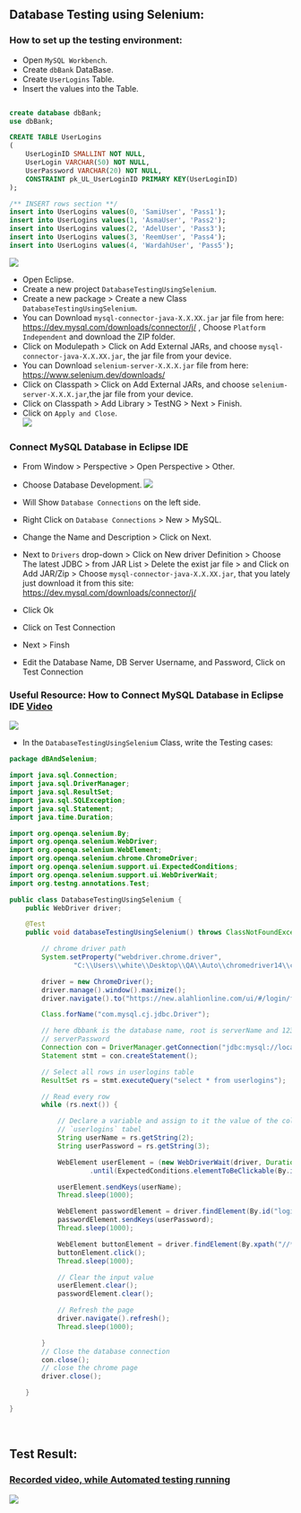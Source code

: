 ## Database Testing using Selenium:

### How to set up the testing environment:
- Open `MySQL Workbench`.
- Create `dbBank` DataBase.
- Create `UserLogins` Table.
- Insert the values into the Table.
```sql

create database dbBank;
use dbBank;

CREATE TABLE UserLogins
(
	UserLoginID SMALLINT NOT NULL,
	UserLogin VARCHAR(50) NOT NULL,
	UserPassword VARCHAR(20) NOT NULL,
	CONSTRAINT pk_UL_UserLoginID PRIMARY KEY(UserLoginID)
);

/** INSERT rows section **/
insert into UserLogins values(0, 'SamiUser', 'Pass1');
insert into UserLogins values(1, 'AsmaUser', 'Pass2');
insert into UserLogins values(2, 'AdelUser', 'Pass3');
insert into UserLogins values(3, 'ReemUser', 'Pass4');
insert into UserLogins values(4, 'WardahUser', 'Pass5');
```
<img src='img/img1.png' /><br/>

- Open Eclipse.
- Create a new project `DatabaseTestingUsingSelenium`.
- Create a new package > Create a new Class `DatabaseTestingUsingSelenium`.
- You can Download `mysql-connector-java-X.X.XX.jar` jar file from here: https://dev.mysql.com/downloads/connector/j/ , Choose `Platform Independent` and download the ZIP folder.
- Click on Modulepath > Click on Add External JARs, and choose `mysql-connector-java-X.X.XX.jar`, the jar file from your device.
- You can Download `selenium-server-X.X.X.jar` file from here: https://www.selenium.dev/downloads/
- Click on Classpath > Click on Add External JARs, and choose `selenium-server-X.X.X.jar`,the jar file from your device.
- Click on Classpath > Add Library > TestNG > Next > Finish.
- Click on `Apply and Close`.<br/>
<img src='img/img2.png' /><br/>

### Connect MySQL Database in Eclipse IDE
- From Window > Perspective > Open Perspective > Other.
- Choose Database Development.
<img src='img/img4.png' /><br/>

- Will Show `Database Connections` on the left side.
- Right Click on `Database Connections` > New > MySQL.
- Change the Name and Description > Click on Next.
- Next to `Drivers` drop-down > Click on New driver Definition > Choose The latest JDBC > from JAR List > Delete the exist jar file > and Click on Add JAR/Zip > Choose `mysql-connector-java-X.X.XX.jar`,  that you lately just download it from this site: https://dev.mysql.com/downloads/connector/j/
- Click Ok
- Click on Test Connection
- Next > Finsh
- Edit the Database Name, DB Server Username, and Password, Click on Test Connection

### Useful Resource: How to Connect MySQL Database in Eclipse IDE <a href='https://youtu.be/t6NQtfokZr8'>Video</a>
<img src='img/img5.png' /><br/>

- In the `DatabaseTestingUsingSelenium` Class, write the Testing cases:

```java
package dBAndSelenium;

import java.sql.Connection;
import java.sql.DriverManager;
import java.sql.ResultSet;
import java.sql.SQLException;
import java.sql.Statement;
import java.time.Duration;

import org.openqa.selenium.By;
import org.openqa.selenium.WebDriver;
import org.openqa.selenium.WebElement;
import org.openqa.selenium.chrome.ChromeDriver;
import org.openqa.selenium.support.ui.ExpectedConditions;
import org.openqa.selenium.support.ui.WebDriverWait;
import org.testng.annotations.Test;

public class DatabaseTestingUsingSelenium {
	public WebDriver driver;

	@Test
	public void databaseTestingUsingSelenium() throws ClassNotFoundException, SQLException, InterruptedException {

		// chrome driver path
		System.setProperty("webdriver.chrome.driver",
				"C:\\Users\\white\\Desktop\\QA\\Auto\\chromedriver14\\chromedriver.exe");

		driver = new ChromeDriver();
		driver.manage().window().maximize();
		driver.navigate().to("https://new.alahlionline.com/ui/#/login/full-login-login");

		Class.forName("com.mysql.cj.jdbc.Driver");

		// here dbbank is the database name, root is serverName and 1234 is
		// serverPassword
		Connection con = DriverManager.getConnection("jdbc:mysql://localhost:3306/dbbank", "root", "1234");
		Statement stmt = con.createStatement();

		// Select all rows in userlogins table
		ResultSet rs = stmt.executeQuery("select * from userlogins");

		// Read every row
		while (rs.next()) {

			// Declare a variable and assign to it the value of the column in the
			// `userlogins` tabel
			String userName = rs.getString(2);
			String userPassword = rs.getString(3);

			WebElement userElement = (new WebDriverWait(driver, Duration.ofSeconds(100)))
					.until(ExpectedConditions.elementToBeClickable(By.id("login-username")));

			userElement.sendKeys(userName);
			Thread.sleep(1000);

			WebElement passwordElement = driver.findElement(By.id("login-password"));
			passwordElement.sendKeys(userPassword);
			Thread.sleep(1000);

			WebElement buttonElement = driver.findElement(By.xpath("//*[@buttonid='button-login1']"));
			buttonElement.click();
			Thread.sleep(1000);

			// Clear the input value
			userElement.clear();
			passwordElement.clear();

			// Refresh the page
			driver.navigate().refresh();
			Thread.sleep(1000);

		}
		// Close the database connection
		con.close();
		// close the chrome page
		driver.close();

	}

}

```
<br/>

## Test Result: 
### <a href='https://youtu.be/2zU3O7a6loY'>Recorded video, while Automated testing running</a><br/>
<img src='img/img6.gif' />